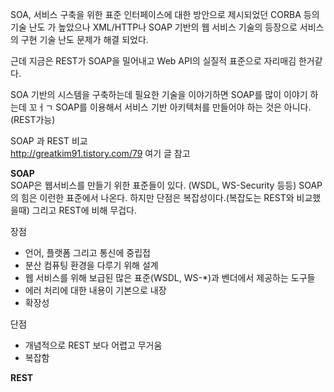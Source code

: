 SOA, 서비스 구축을 위한 표준 인터페이스에 대한 방안으로 제시되었던 CORBA 등의 기술 난도 가 높았으나 XML/HTTP나 SOAP 기반의 웹 서비스 기술의 등장으로 서비스의 구현 기술 난도 문제가 해결 되었다. 

근데 지금은 REST가 SOAP을 밀어내고 Web API의 실질적 표준으로 자리매김 한거같다. 

SOA 기반의 시스템을 구축하는데 필요한 기술을 이야기하면 SOAP를 많이 이야기 하는데 꼬ㅓㄱ SOAP를 이용해서 서비스 기반 아키텍처를 만들어야 하는 것은 아니다. (REST가능)

SOAP 과 REST 비교 <br>
http://greatkim91.tistory.com/79 여기 글 참고 <br>

**SOAP**<br>
SOAP은 웹서비스를 만들기 위한 표준들이 있다. (WSDL, WS-Security 등등) 
SOAP의 힘은 이런한 표준에서 나온다. 하지만 단점은 복잡성이다.(복잡도는 REST와 비교했을때)
그리고 REST에 비해 무겁다. 

장점
- 언어, 플랫폼 그리고 통신에 중립접
- 분산 컴퓨팅 환경을 다루기 위해 설계
- 웹 서비스를 위해 보급된 많은 표준(WSDL, WS-*)과 벤더에서 제공하는 도구들
- 에러 처리에 대한 내용이 기본으로 내장
- 확장성

단점 
- 개념적으로 REST 보다 어렵고 무거움
- 복잡함 


**REST**<br>
